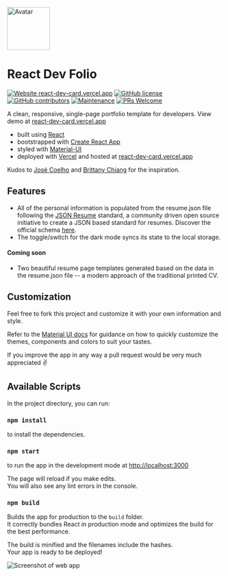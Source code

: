 <img alt="Avatar" src="https://semantic-ui.com/images/avatar2/large/mark.png" width="100" />

# React Dev Folio

[![Website react-dev-card.vercel.app](https://img.shields.io/website-up-down-green-red/http/shields.io.svg)](https://react-dev-card.vercel.app)
[![GitHub license](https://img.shields.io/github/license/Naereen/StrapDown.js.svg)](https://github.com/JoHoop/react-dev-card/blob/master/LICENSE)
[![GitHub contributors](https://img.shields.io/github/contributors/JoHoop/react-dev-card.svg)](https://github.com/JoHoop/react-dev-card/graphs/contributors/)
[![Maintenance](https://img.shields.io/badge/Maintained%3F-yes-green.svg)](https://github.com/JoHoop/react-dev-card/graphs/commit-activity)
[![PRs Welcome](https://img.shields.io/badge/PRs-welcome-brightgreen.svg?style=flat)](http://makeapullrequest.com)

A clean, responsive, single-page portfolio template for developers. View demo at [react-dev-card.vercel.app](https://react-dev-card.vercel.app)

-   built using [React](https://reactjs.org/)
-   bootstrapped with [Create React App](https://github.com/facebook/create-react-app)
-   styled with [Material-UI](https://material-ui.com/)
-   deployed with [Vercel](https://vercel.com) and hosted at [react-dev-card.vercel.app](https://react-dev-card.vercel.app)

Kudos to [José Coelho](https://github.com/jcoelho93/personal-website) and [Brittany Chiang](https://github.com/bchiang7/bchiang7.github.io) for the inspiration.

## Features

-   All of the personal information is populated from the resume.json file following the [JSON Resume](https://jsonresume.org/) standard, a community driven open source initiative to create a JSON based standard for resumes. Discover the official schema [here](https://jsonresume.org/schema/).
-   The toggle/switch for the dark mode syncs its state to the local storage.

#### Coming soon

-   Two beautiful resume page templates generated based on the data in the resume.json file -- a modern approach of the traditional printed CV.

## Customization

Feel free to fork this project and customize it with your own information and style.

Refer to the [Material UI docs](https://material-ui.com/customization/theming/) for guidance on how to quickly customize the themes, components and colors to suit your tastes.

If you improve the app in any way a pull request would be very much appreciated ✌️

## Available Scripts

In the project directory, you can run:

### `npm install`

to install the dependencies.

### `npm start`

to run the app in the development mode at [http://localhost:3000](http://localhost:3000)<br />

The page will reload if you make edits.<br />
You will also see any lint errors in the console.

### `npm build`

Builds the app for production to the `build` folder.<br />
It correctly bundles React in production mode and optimizes the build for the best performance.

The build is minified and the filenames include the hashes.<br />
Your app is ready to be deployed!

![Screenshot of web app](https://api.apiflash.com/v1/urltoimage?access_key=735a6940920248499214aa2dbd812a6a&format=png&url=https%3A%2F%2Freact-dev-card.vercel.app%2F)
